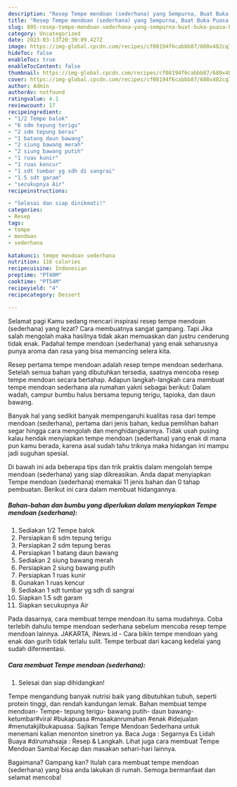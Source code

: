 ```yaml
---
description: "Resep Tempe mendoan (sederhana) yang Sempurna, Buat Buka Puasa Bikin Ngiler"
title: "Resep Tempe mendoan (sederhana) yang Sempurna, Buat Buka Puasa Bikin Ngiler"
slug: 805-resep-tempe-mendoan-sederhana-yang-sempurna-buat-buka-puasa-bikin-ngiler
category: Uncategorized
date: 2023-03-13T20:39:09.427Z
image: https://img-global.cpcdn.com/recipes/cf08194f6cabbb87/680x482cq70/tempe-mendoan-sederhana-foto-resep-utama.jpg
hideToc: false
enableToc: true
enableTocContent: false
thumbnail: https://img-global.cpcdn.com/recipes/cf08194f6cabbb87/680x482cq70/tempe-mendoan-sederhana-foto-resep-utama.jpg
cover: https://img-global.cpcdn.com/recipes/cf08194f6cabbb87/680x482cq70/tempe-mendoan-sederhana-foto-resep-utama.jpg
author: Admin
authorAv: notfound
ratingvalue: 4.1
reviewcount: 17
recipeingredient:
- "1/2 Tempe balok"
- "6 sdm tepung terigu"
- "2 sdm tepung beras"
- "1 batang daun bawang"
- "2 siung bawang merah"
- "2 siung bawang putih"
- "1 ruas kunir"
- "1 ruas kencur"
- "1 sdt tumbar yg sdh di sangrai"
- "1.5 sdt garam"
- "secukupnya Air"
recipeinstructions:

- "Selesai dan siap dinikmati!"
categories:
- Resep
tags:
- tempe
- mendoan
- sederhana

katakunci: tempe mendoan sederhana 
nutrition: 116 calories
recipecuisine: Indonesian
preptime: "PT40M"
cooktime: "PT54M"
recipeyield: "4"
recipecategory: Dessert

---
```



Selamat pagi Kamu sedang mencari inspirasi resep tempe mendoan (sederhana) yang lezat? Cara membuatnya sangat gampang. Tapi Jika salah mengolah maka hasilnya tidak akan memuaskan dan justru cenderung tidak enak. Padahal tempe mendoan (sederhana) yang enak seharusnya punya aroma dan rasa yang bisa memancing selera kita.


Resep pertama tempe mendoan adalah resep tempe mendoan sederhana. Setelah semua bahan yang dibutuhkan tersedia, saatnya mencoba resep tempe mendoan secara bertahap. Adapun langkah-langkah cara membuat tempe mendoan sederhana ala rumahan yakni sebagai berikut: Dalam wadah, campur bumbu halus bersama tepung terigu, tapioka, dan daun bawang.

Banyak hal yang sedikit banyak mempengaruhi kualitas rasa dari tempe mendoan (sederhana), pertama dari jenis bahan, kedua pemilihan bahan segar hingga cara mengolah dan menghidangkannya. Tidak usah pusing kalau hendak menyiapkan tempe mendoan (sederhana) yang enak di mana pun kamu berada, karena asal sudah tahu triknya maka hidangan ini mampu jadi suguhan spesial.


Di bawah ini ada beberapa tips dan trik praktis dalam mengolah tempe mendoan (sederhana) yang siap dikreasikan. Anda dapat menyiapkan Tempe mendoan (sederhana) memakai 11 jenis bahan dan 0 tahap pembuatan. Berikut ini cara dalam membuat hidangannya.

<!--inarticleads1-->

##### Bahan-bahan dan bumbu yang diperlukan dalam menyiapkan Tempe mendoan (sederhana):

1. Sediakan 1/2 Tempe balok
1. Persiapkan 6 sdm tepung terigu
1. Persiapkan 2 sdm tepung beras
1. Persiapkan 1 batang daun bawang
1. Sediakan 2 siung bawang merah
1. Persiapkan 2 siung bawang putih
1. Persiapkan 1 ruas kunir
1. Gunakan 1 ruas kencur
1. Sediakan 1 sdt tumbar yg sdh di sangrai
1. Siapkan 1.5 sdt garam
1. Siapkan secukupnya Air


Pada dasarnya, cara membuat tempe mendoan itu sama mudahnya. Coba terlebih dahulu tempe mendoan sederhana sebelum mencoba resep tempe mendoan lainnya. JAKARTA, iNews.id - Cara bikin tempe mendoan yang enak dan gurih tidak terlalu sulit. Tempe terbuat dari kacang kedelai yang sudah difermentasi. 

<!--inarticleads2-->

##### Cara membuat Tempe mendoan (sederhana):


1. Selesai dan siap dihidangkan!

Tempe mengandung banyak nutrisi baik yang dibutuhkan tubuh, seperti protein tinggi, dan rendah kandungan lemak. Bahan membuat tempe mendoan- Tempe- tepung terigu- bawang putih- daun bawang- ketumbar#viral #bukapuasa #masakanrumahan #enak #idejualan #menutakjilbukapuasa. Sajikan Tempe Mendoan Sederhana untuk menemani kalian menonton sinetron ya. Baca Juga : Segarnya Es Lidah Buaya #dirumahsaja : Resep &amp; Langkah. Lihat juga cara membuat Tempe Mendoan Sambal Kecap dan masakan sehari-hari lainnya. 

Bagaimana? Gampang kan? Itulah cara membuat tempe mendoan (sederhana) yang bisa anda lakukan di rumah. Semoga bermanfaat dan selamat mencoba!
